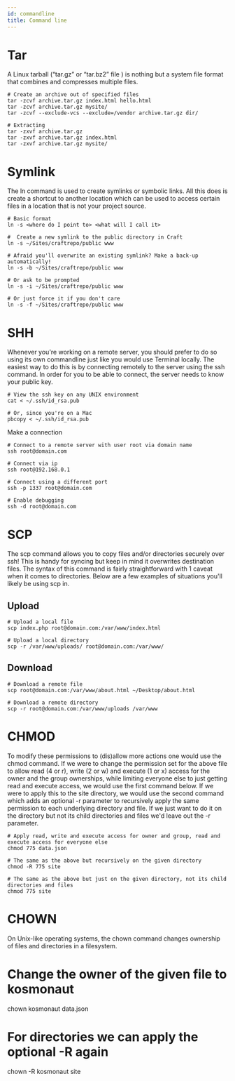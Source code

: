 ```yaml
---
id: commandline
title: Command line
---
```


# Tar

A Linux tarball (“tar.gz” or “tar.bz2” file ) is nothing but a system file format that combines and compresses multiple files. 

```
# Create an archive out of specified files
tar -zcvf archive.tar.gz index.html hello.html
tar -zcvf archive.tar.gz mysite/
tar -zcvf --exclude-vcs --exclude=/vendor archive.tar.gz dir/

# Extracting
tar -zxvf archive.tar.gz
tar -zxvf archive.tar.gz index.html
tar -zxvf archive.tar.gz mysite/
```

# Symlink

The ln command is used to create symlinks or symbolic links. All this does is create a shortcut to another location which can be used to access certain files in a location that is not your project source.

```
# Basic format
ln -s <where do I point to> <what will I call it>

#  Create a new symlink to the public directory in Craft
ln -s ~/Sites/craftrepo/public www

# Afraid you'll overwrite an existing symlink? Make a back-up automatically!
ln -s -b ~/Sites/craftrepo/public www

# Or ask to be prompted
ln -s -i ~/Sites/craftrepo/public www

# Or just force it if you don't care
ln -s -f ~/Sites/craftrepo/public www
```

# SHH

Whenever you're working on a remote server, you should prefer to do so using its own commandline just like you would use Terminal locally. The easiest way to do this is by connecting remotely to the server using the ssh command. In order for you to be able to connect, the server needs to know your public key.

```
# View the ssh key on any UNIX environment
cat < ~/.ssh/id_rsa.pub

# Or, since you're on a Mac
pbcopy < ~/.ssh/id_rsa.pub
```

Make a connection

```
# Connect to a remote server with user root via domain name
ssh root@domain.com

# Connect via ip
ssh root@192.168.0.1

# Connect using a different port
ssh -p 1337 root@domain.com

# Enable debugging
ssh -d root@domain.com
```


# SCP

The scp command allows you to copy files and/or directories securely over ssh! This is handy for syncing but keep in mind it overwrites destination files. The syntax of this command is fairly straightforward with 1 caveat when it comes to directories. Below are a few examples of situations you'll likely be using scp in.


## Upload

```
# Upload a local file
scp index.php root@domain.com:/var/www/index.html

# Upload a local directory
scp -r /var/www/uploads/ root@domain.com:/var/www/
```

## Download

```
# Download a remote file
scp root@domain.com:/var/www/about.html ~/Desktop/about.html

# Download a remote directory
scp -r root@domain.com:/var/www/uploads /var/www
```


# CHMOD

To modify these permissions to (dis)allow more actions one would use the chmod command. If we were to change the permission set for the above file to allow read (4 or r), write (2 or w) and execute (1 or x) access for the owner and the group ownerships, while limiting everyone else to just getting read and execute access, we would use the first command below. If we were to apply this to the site directory, we would use the second command which adds an optional -r parameter to recursively apply the same permission to each underlying directory and file. If we just want to do it on the directory but not its child directories and files we'd leave out the -r parameter.

```
# Apply read, write and execute access for owner and group, read and execute access for everyone else
chmod 775 data.json

# The same as the above but recursively on the given directory
chmod -R 775 site

# The same as the above but just on the given directory, not its child directories and files
chmod 775 site
```


# CHOWN

On Unix-like operating systems, the chown command changes ownership of files and directories in a filesystem.

# Change the owner of the given file to kosmonaut
chown kosmonaut data.json

# For directories we can apply the optional -R again
chown -R kosmonaut site
